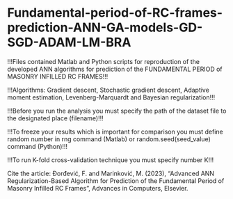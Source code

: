 # Fundamental-period-of-RC-frames-prediction-ANN-GA-models-GD-SGD-ADAM-LM-BRA

!!!Files contained Matlab and Python scripts for reproduction of the developed ANN algorithms for prediction of the FUNDAMENTAL PERIOD of MASONRY INFILLED RC FRAMES!!!

!!!Algorithms: Gradient descent, Stochastic gradient descent, Adaptive moment estimation, Levenberg-Marquardt and Bayesian regularization!!!

!!!Before you run the analysis you must specify the path of the dataset file to the designated place (filename)!!!

!!!To freeze your results which is important for comparison you must define random number in rng command (Matlab) or random.seed(seed_value) command (Python)!!!

!!!To run K-fold cross-validation technique you must specify number K!!!


Cite the article: Đorđević, F. and Marinković, M. (2023), “Advanced ANN Regularization-Based Algorithm for Prediction of the Fundamental Period of Masonry Infilled RC Frames”, Advances in Computers, Elsevier.
